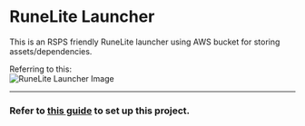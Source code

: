 # RuneLite Launcher
This is an RSPS friendly RuneLite launcher using AWS bucket for storing assets/dependencies.

Referring to this: \
![RuneLite Launcher Image](https://media.discordapp.net/attachments/924685858156724234/986374108319199232/runelite_launcher.jpg)


---

### Refer to [this guide](/SETUP.md) to set up this project.

